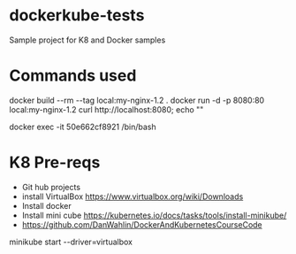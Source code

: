 # dockerkube-tests
Sample project for K8 and Docker samples


# Commands used
 docker build --rm --tag local:my-nginx-1.2 .
 docker run -d -p 8080:80 local:my-nginx-1.2
 curl http://localhost:8080; echo ""
 
 docker exec -it 50e662cf8921 /bin/bash


# K8 Pre-reqs
- Git hub projects
- install VirtualBox https://www.virtualbox.org/wiki/Downloads
- Install docker
- Install mini cube https://kubernetes.io/docs/tasks/tools/install-minikube/
- https://github.com/DanWahlin/DockerAndKubernetesCourseCode

minikube start --driver=virtualbox
